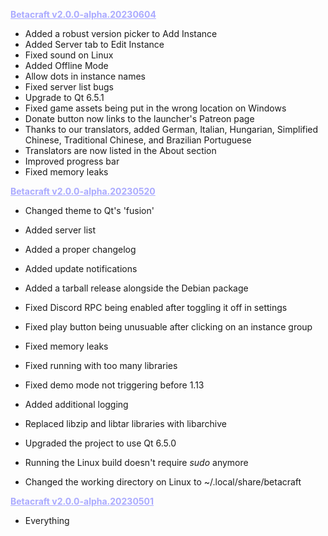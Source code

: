 <b style="color: #aaaaff;"><u>Betacraft v2.0.0-alpha.20230604</u></b>

- Added a robust version picker to Add Instance
- Added Server tab to Edit Instance
- Fixed sound on Linux
- Added Offline Mode
- Allow dots in instance names
- Fixed server list bugs
- Upgrade to Qt 6.5.1
- Fixed game assets being put in the wrong location on Windows
- Donate button now links to the launcher's Patreon page
- Thanks to our translators, added German, Italian, Hungarian, Simplified Chinese, Traditional Chinese, and Brazilian Portuguese
- Translators are now listed in the About section
- Improved progress bar
- Fixed memory leaks

<b style="color: #aaaaff;"><u>Betacraft v2.0.0-alpha.20230520</u></b>

- Changed theme to Qt's 'fusion'
- Added server list
- Added a proper changelog
- Added update notifications
- Added a tarball release alongside the Debian package
- Fixed Discord RPC being enabled after toggling it off in settings
- Fixed play button being unusuable after clicking on an instance group
- Fixed memory leaks
- Fixed running with too many libraries
- Fixed demo mode not triggering before 1.13
- Added additional logging

- Replaced libzip and libtar libraries with libarchive
- Upgraded the project to use Qt 6.5.0
- Running the Linux build doesn't require *sudo* anymore
- Changed the working directory on Linux to ~/.local/share/betacraft

<b style="color: #aaaaff;"><u>Betacraft v2.0.0-alpha.20230501</u></b>

- Everything
